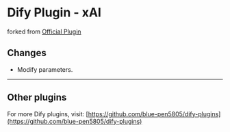 # Dify Plugin - xAI

forked from [Official Plugin](https://github.com/langgenius/dify-official-plugins/tree/main/models/x)

## Changes

- Modify parameters.

---

## Other plugins

For more Dify plugins, visit: [https://github.com/blue-pen5805/dify-plugins](https://github.com/blue-pen5805/dify-plugins)
